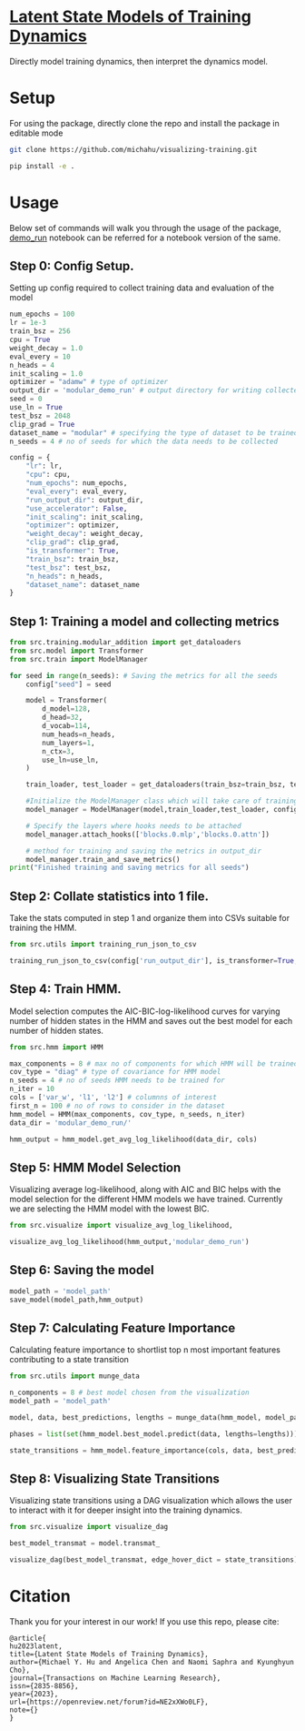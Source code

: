 # [Latent State Models of Training Dynamics](https://arxiv.org/abs/2308.09543)

Directly model training dynamics, then interpret the dynamics model.

# Setup

For using the package, directly clone the repo and install the package in editable mode

```bash
git clone https://github.com/michahu/visualizing-training.git

pip install -e .
```

# Usage

Below set of commands will walk you through the usage of the package, [demo_run](https://github.com/michahu/visualizing-training/blob/main/demo_run.ipynb) notebook can be referred for a notebook version of the same.

## Step 0: Config Setup.
Setting up config required to collect training data and evaluation of the model

```python
num_epochs = 100
lr = 1e-3
train_bsz = 256
cpu = True
weight_decay = 1.0
eval_every = 10
n_heads = 4
init_scaling = 1.0
optimizer = "adamw" # type of optimizer
output_dir = 'modular_demo_run' # output directory for writing collected metrics
seed = 0
use_ln = True
test_bsz = 2048
clip_grad = True
dataset_name = "modular" # specifying the type of dataset to be trained on
n_seeds = 4 # no of seeds for which the data needs to be collected

config = {
    "lr": lr,
    "cpu": cpu,
    "num_epochs": num_epochs,
    "eval_every": eval_every,
    "run_output_dir": output_dir,
    "use_accelerator": False,
    "init_scaling": init_scaling,
    "optimizer": optimizer,
    "weight_decay": weight_decay,
    "clip_grad": clip_grad,
    "is_transformer": True,
    "train_bsz": train_bsz,
    "test_bsz": test_bsz,
    "n_heads": n_heads,
    "dataset_name": dataset_name
}
```

## Step 1: Training a model and collecting metrics

```python
from src.training.modular_addition import get_dataloaders
from src.model import Transformer
from src.train import ModelManager

for seed in range(n_seeds): # Saving the metrics for all the seeds
    config["seed"] = seed

    model = Transformer(
        d_model=128,
        d_head=32,
        d_vocab=114,
        num_heads=n_heads,
        num_layers=1,
        n_ctx=3,
        use_ln=use_ln,
    )

    train_loader, test_loader = get_dataloaders(train_bsz=train_bsz, test_bsz=test_bsz)

    #Initialize the ModelManager class which will take care of training and collecting the metrics 
    model_manager = ModelManager(model,train_loader,test_loader, config)

    # Specify the layers where hooks needs to be attached
    model_manager.attach_hooks(['blocks.0.mlp','blocks.0.attn'])

    # method for training and saving the metrics in output_dir
    model_manager.train_and_save_metrics()
print("Finished training and saving metrics for all seeds")
```

## Step 2: Collate statistics into 1 file.

Take the stats computed in step 1 and organize them into CSVs suitable for training the HMM.

```python
from src.utils import training_run_json_to_csv

training_run_json_to_csv(config['run_output_dir'], is_transformer=True, has_loss=False, lr=lr, optimizer=config['optimizer'], init_scaling=config['init_scaling'], input_dir=config['run_output_dir'], n_seeds=n_seeds)
```

## Step 4: Train HMM.

Model selection computes the AIC-BIC-log-likelihood curves for varying number of hidden states in the HMM and saves out the best model for each number of hidden states. 

```python
from src.hmm import HMM

max_components = 8 # max no of components for which HMM will be trained
cov_type = "diag" # type of covariance for HMM model
n_seeds = 4 # no of seeds HMM needs to be trained for
n_iter = 10
cols = ['var_w', 'l1', 'l2'] # columnns of interest
first_n = 100 # no of rows to consider in the dataset
hmm_model = HMM(max_components, cov_type, n_seeds, n_iter)
data_dir = 'modular_demo_run/'

hmm_output = hmm_model.get_avg_log_likelihood(data_dir, cols)
```
## Step 5: HMM Model Selection

Visualizing average log-likelihood, along with AIC and BIC helps with the model selection for the different HMM models we have trained. Currently we are selecting the HMM model with the lowest BIC.

```python
from src.visualize import visualize_avg_log_likelihood,

visualize_avg_log_likelihood(hmm_output,'modular_demo_run')
```

## Step 6: Saving the model

```python
model_path = 'model_path'
save_model(model_path,hmm_output)
```

## Step 7: Calculating Feature Importance

Calculating feature importance to shortlist top n most important features contributing to a state transition

```python
from src.utils import munge_data

n_components = 8 # best model chosen from the visualization
model_path = 'model_path'

model, data, best_predictions, lengths = munge_data(hmm_model, model_path, data_dir, cols, n_components)

phases = list(set(hmm_model.best_model.predict(data, lengths=lengths)))

state_transitions = hmm_model.feature_importance(cols, data, best_predictions,phases,lengths) # dictionary storing state transitions
```


## Step 8: Visualizing State Transitions

Visualizing state transitions using a DAG visualization which allows the user to interact with it for deeper insight into the training dynamics.

```python
from src.visualize import visualize_dag

best_model_transmat = model.transmat_

visualize_dag(best_model_transmat, edge_hover_dict = state_transitions)
```

# Citation

Thank you for your interest in our work! If you use this repo, please cite:
```
@article{
hu2023latent,
title={Latent State Models of Training Dynamics},
author={Michael Y. Hu and Angelica Chen and Naomi Saphra and Kyunghyun Cho},
journal={Transactions on Machine Learning Research},
issn={2835-8856},
year={2023},
url={https://openreview.net/forum?id=NE2xXWo0LF},
note={}
}
```
